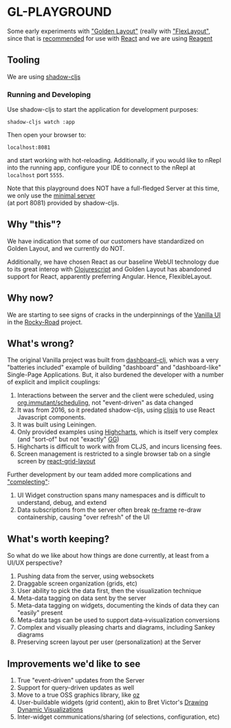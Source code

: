 # GL-PLAYGROUND

Some early experiments with ["Golden Layout"](https://github.com/golden-layout/golden-layout)
(really with ["FlexLayout"](https://github.com/caplin/FlexLayout),
since that is [recommended](https://github.com/golden-layout/golden-layout#dropped-features)
for use with [React](https://reactjs.org/) and we are using [Reagent](https://github.com/reagent-project/reagent)


## Tooling

We are using [shadow-cljs](https://github.com/thheller/shadow-cljs)


### Running and Developing

Use shadow-cljs to start the application for development purposes:

    shadow-cljs watch :app

Then open your browser to:

    localhost:8081    

and start working with hot-reloading. Additionally, if you would like to nRepl into the running app, configure your IDE to
connect to the nRepl at `localhost` port `5555`.

Note that this playground does NOT have a full-fledged Server at this time, we only use the [minimal server](https://shadow-cljs.github.io/docs/UsersGuide.html#dev-http)  
(at port 8081) provided by shadow-cljs.

## Why "this"?

We have indication that some of our customers have standardized on Golden Layout, and we currently do NOT.

Additionally, we have chosen React as our baseline WebUI technology due to its great interop with [Clojurescript](https://clojurescript.org)
and Golden Layout has abandoned support for React, apparently preferring Angular. Hence, FlexibleLayout.

## Why now?

We are starting to see signs of cracks in the underpinnings of the
[Vanilla UI](https://github.com/cawasser/rocky-road/tree/master/bases/vanilla/cljs) in the
[Rocky-Road](https://github.com/cawasser/rocky-road) project.

## What's wrong?

The original Vanilla project was built from [dashboard-clj](https://github.com/multunus/dashboard-clj), which was a very
"batteries included" example of building "dashboard" and "dashboard-like" Single-Page Applications. But, it also burdened
the developer with a number of explicit and implicit couplings:

1. Interactions between the server and the client were scheduled, using [org.immutant/scheduling](http://immutant.org/documentation/current/apidoc/guide-scheduling.html), not "event-driven" as data changed
2. It was from 2016, so it predated shadow-cljs, using [cljsjs](http://cljsjs.github.io) to use React Javascript components.
3. It was built using Leiningen.
4. Only provided examples using [Highcharts](http://www.highcharts.com), which is itself very complex (and "sort-of" but not "exactly" [GG](https://ggplot2.tidyverse.org))
5. Highcharts is difficult to work with from CLJS, and incurs licensing fees.
6. Screen management is restricted to a single browser tab on a single screen by [react-grid-layout](https://github.com/react-grid-layout/react-grid-layout)

Further development by our team added more complications and ["complecting"](https://www.infoq.com/presentations/Simple-Made-Easy/):

1. UI Widget construction spans many namespaces and is difficult to understand, debug, and extend
2. Data subscriptions from the server often break [re-frame](https://github.com/Day8/re-frame) re-draw containership, causing "over refresh" of the UI

## What's worth keeping?

So what do we like about how things are done currently, at least from a UI/UX perspective?

1. Pushing data from the server, using websockets
2. Draggable screen organization (grids, etc)
3. User ability to pick the data first, then the visualization technique
4. Meta-data tagging on data sent by the server
5. Meta-data tagging on widgets, documenting the kinds of data they can "easily" present
6. Meta-data tags can be used to support data->visualization conversions
7. Complex and visually pleasing charts and diagrams, including Sankey diagrams
8. Preserving screen layout per user (personalization) at the Server

## Improvements we'd like to see

1. True "event-driven" updates from the Server
2. Support for query-driven updates as well
3. Move to a true OSS graphics library, like [oz](https://github.com/metasoarous/oz)
4. User-buildable widgets (grid content), akin to Bret Victor's [Drawing Dynamic Visualizations](http://worrydream.com/#!/DrawingDynamicVisualizationsTalk)
5. Inter-widget communications/sharing (of selections, configuration, etc)

